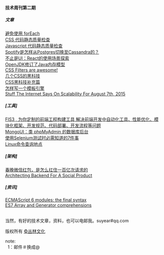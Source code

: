 <h4>技术周刊第二期</h4>

<h5>文章</h5>
<a href="http://efe.baidu.com/blog/avoid-foreach/">避免使用 forEach</a><br/>
<a href="http://efe.baidu.com/blog/css-lints/">CSS 代码静态质量检查</a><br/>
<a href="http://efe.baidu.com/blog/js-lints/">Javascript 代码静态质量检查</a><br/>
<a href="http://www.infoq.com/cn/articles/spotify-migrate-cassandra">Spotify是怎样从Postgres切换至Cassandra的？</a><br/>
<a href="http://www.infoq.com/cn/articles/react-more-scenarios">不止是UI：React的使用场景探索</a><br/>
<a href="http://www.infoq.com/cn/articles/The-OpenJDK9-Revised-Java-Memory-Model">OpenJDK修订了Java内存模型</a><br/>
<a href="http://dibaiee.ir/css-filters/">CSS Filters are awesome!</a><br/>
<a href="https://jellybool.com/post/css-that-you-may-not-know">几个CSS的黑科技</a><br/>
<a href="https://jellybool.com/post/css-that-you-may-not-know-part-2">CSS黑科技补充篇</a><br/>
<a href="http://blog.rainy.im/2015/07/29/how-to-write-a-template-engine/">怎样写一个模板引擎</a><br/>
<a href="http://highscalability.com/blog/2015/8/7/stuff-the-internet-says-on-scalability-for-august-7th-2015.html">Stuff The Internet Says On Scalability For August 7th, 2015</a><br/>



<h5>[工具]</h5>
<a href="http://fis.baidu.com/">FIS3 , 为你定制的前端工程构建工具 解决前端开发中自动化工具、性能优化、模块化框架、开发规范、代码部署、开发流程等问题</a><br/>
<a href="http://webapplog.com/mongoui/">MongoUI：类 phpMyAdmin 的数据库后台</a><br/>
<a href="http://www.infoq.com/cn/news/2015/07/selenium-7things">使用Selenium测试时必需知道的7件事</a><br/>
<a href="http://man.linuxde.net/">Linux命令查询地点</a><br/>


<h5>[架构]</h5>
<a href="http://www.infoq.com/cn/articles/weixin-bonus-load">春晚微信红包，是怎么扛住一百亿次请求的</a><br/>
<a href="http://highscalability.com/blog/2015/7/22/architecting-backend-for-a-social-product.html">Architecting Backend For A Social Product</a><br/>


<h5>[资讯]</h5>
<a href="http://www.2ality.com/2014/09/es6-modules-final.html">ECMAScript 6 modules: the final syntax</a><br/>
<a href="http://dibaiee.ir/es7-array-generator-comprehensions/">ES7 Array and Generator comprehensions</a><br/>


<br/>当然，有好的技术文章，资料，也可以电邮我。suyear#qq.com
<br/>

版权所有 <a href="http://enue.cn">&copy;丛林文化</a>
<br/>
<p>note:<br/>
  &nbsp;&nbsp;1：邮件＃换成@
</p>  

